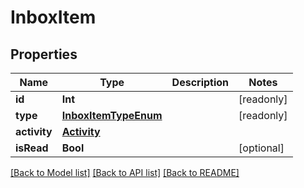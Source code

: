 # InboxItem

## Properties
Name | Type | Description | Notes
------------ | ------------- | ------------- | -------------
**id** | **Int** |  | [readonly] 
**type** | [**InboxItemTypeEnum**](InboxItemTypeEnum.md) |  | [readonly] 
**activity** | [**Activity**](Activity.md) |  | 
**isRead** | **Bool** |  | [optional] 

[[Back to Model list]](../README.md#documentation-for-models) [[Back to API list]](../README.md#documentation-for-api-endpoints) [[Back to README]](../README.md)


